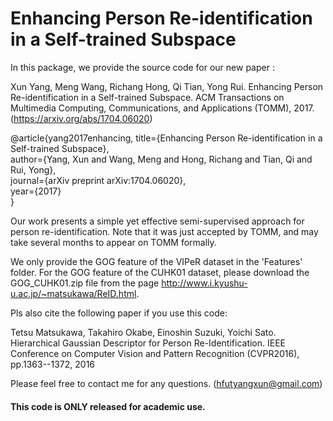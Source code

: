 # Enhancing Person Re-identification in a Self-trained Subspace
In this package, we provide the source code for our new paper :

Xun Yang, Meng Wang, Richang Hong, Qi Tian, Yong Rui. Enhancing Person Re-identification in a Self-trained Subspace. ACM Transactions on Multimedia Computing, Communications, and Applications (TOMM), 2017. (https://arxiv.org/abs/1704.06020)

@article{yang2017enhancing, 
  title={Enhancing Person Re-identification in a Self-trained Subspace},   
  author={Yang, Xun and Wang, Meng and Hong, Richang and Tian, Qi and Rui, Yong},  
  journal={arXiv preprint arXiv:1704.06020},   
  year={2017}   
} 

Our work presents a simple yet effective semi-supervised approach for person re-identification. 
Note that it was just accepted by TOMM, and may take several months to appear on TOMM formally.

We only provide the GOG feature of the VIPeR dataset in the 'Features' folder. For the GOG feature of the CUHK01 dataset, please download the GOG_CUHK01.zip file from the page  http://www.i.kyushu-u.ac.jp/~matsukawa/ReID.html.


Pls also cite the following paper if you use this code:

 Tetsu Matsukawa, Takahiro Okabe, Einoshin Suzuki, Yoichi Sato. Hierarchical Gaussian Descriptor for Person Re-Identification. IEEE Conference on Computer Vision and Pattern Recognition (CVPR2016), pp.1363--1372, 2016 
 
 Please feel free to contact me for any questions. (hfutyangxun@gmail.com)

#### This code is ONLY released for academic use.
